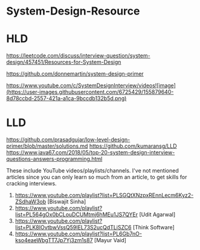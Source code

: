 # System-Design-Resource


# HLD
https://leetcode.com/discuss/interview-question/system-design/457451/Resources-for-System-Design
 
https://github.com/donnemartin/system-design-primer

 https://www.youtube.com/c/SystemDesignInterview/videos![image](https://user-images.githubusercontent.com/6725429/155879640-8d78ccbd-2557-421a-a1ca-9bccdb132b5d.png)


# LLD 
https://github.com/prasadgujar/low-level-design-primer/blob/master/solutions.md
https://github.com/kumaransg/LLD
https://www.java67.com/2018/05/top-20-system-design-interview-questions-answers-programming.html

These include YouTube videos/playlists/channels. I've not mentioned articles since you can only learn so much from an article, to get skills for cracking interviews.
1) https://www.youtube.com/playlist?list=PLSGQtXNzpxREnnLecm6Kyz2-ZSdhaW3ob [Biswajit Sinha]
2) https://www.youtube.com/playlist?list=PL564gOx0bCLouDCUMtmj6hMEu1JS7QYEr [Udit Agarwal]
3) https://www.youtube.com/playlist?list=PLK8IOvtbwVssQ59IEL73S2ucQdTLiSZC6 [Think Software]
4) https://www.youtube.com/playlist?list=PL6Gb7nO-kso4eaeWbgTT7Jp7Yj3zm1s87 [Mayur Vaid]
